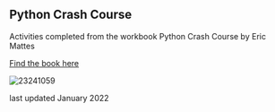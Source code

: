 ## Python Crash Course
Activities completed from the workbook Python Crash Course by Eric Mattes

[Find the book here](https://books.google.co.za/books/about/Python_Crash_Course.html?id=igYvDwAAQBAJ&printsec=frontcover&source=kp_read_button&hl=en&redir_esc=y#v=onepage&q&f=false)

![23241059](https://user-images.githubusercontent.com/83961643/169521498-5a038bbe-3858-493e-93f2-b6cb90fb53ca.jpg)


last updated January 2022
